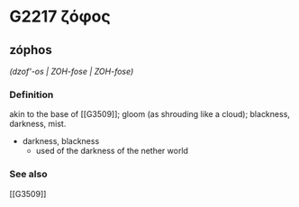 # G2217 ζόφος

## zóphos

_(dzof'-os | ZOH-fose | ZOH-fose)_

### Definition

akin to the base of [[G3509]]; gloom (as shrouding like a cloud); blackness, darkness, mist.

- darkness, blackness
  - used of the darkness of the nether world

### See also

[[G3509]]

